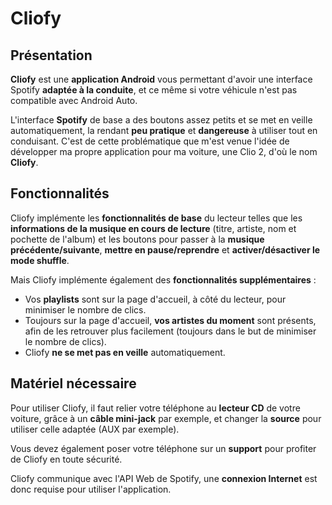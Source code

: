 # Cliofy #

## Présentation ##

**Cliofy** est une **application Android** vous permettant d'avoir une interface Spotify **adaptée à la conduite**, et ce même si votre véhicule n'est pas compatible avec Android Auto.

L'interface **Spotify** de base a des boutons assez petits et se met en veille automatiquement, la rendant **peu pratique** et **dangereuse** à utiliser tout en conduisant. C'est de cette problématique que m'est venue l'idée de développer ma propre application pour ma voiture, une Clio 2, d'où le nom **Cliofy**.

## Fonctionnalités ##

Cliofy implémente les **fonctionnalités de base** du lecteur telles que les **informations de la musique en cours de lecture** (titre, artiste, nom et pochette de l'album) et les boutons pour passer à la **musique précédente/suivante**, **mettre en pause/reprendre** et **activer/désactiver le mode shuffle**.

Mais Cliofy implémente également des **fonctionnalités supplémentaires** :

- Vos **playlists** sont sur la page d'accueil, à côté du lecteur, pour minimiser le nombre de clics.
- Toujours sur la page d'accueil, **vos artistes du moment** sont présents, afin de les retrouver plus facilement (toujours dans le but de minimiser le nombre de clics).
- Cliofy **ne se met pas en veille** automatiquement.

## Matériel nécessaire ##

Pour utiliser Cliofy, il faut relier votre téléphone au **lecteur CD** de votre voiture, grâce à un **câble mini-jack** par exemple, et changer la **source** pour utiliser celle adaptée (AUX par exemple).

Vous devez également poser votre téléphone sur un **support** pour profiter de Cliofy en toute sécurité.

Cliofy communique avec l'API Web de Spotify, une **connexion Internet** est donc requise pour utiliser l'application.